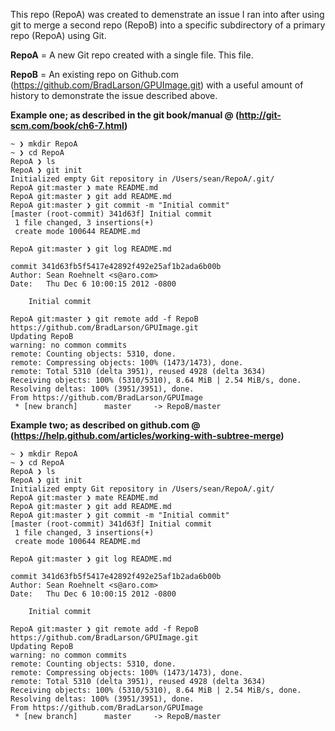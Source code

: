 This repo (RepoA) was created to demenstrate an issue I ran into after using git to merge a second repo (RepoB) into a specific subdirectory of a primary repo (RepoA) using Git.

**RepoA** = A new Git repo created with a single file. This file.

**RepoB** = An existing repo on Github.com (https://github.com/BradLarson/GPUImage.git) with a useful amount of history to demonstrate the issue described above.


**Example one; as described in the git book/manual @ (**http://git-scm.com/book/ch6-7.html**)**

    ~ ❯ mkdir RepoA
    ~ ❯ cd RepoA 
    RepoA ❯ ls
    RepoA ❯ git init
    Initialized empty Git repository in /Users/sean/RepoA/.git/
    RepoA git:master ❯ mate README.md 
    RepoA git:master ❯ git add README.md 
    RepoA git:master ❯ git commit -m "Initial commit"
    [master (root-commit) 341d63f] Initial commit
     1 file changed, 3 insertions(+)
     create mode 100644 README.md

    RepoA git:master ❯ git log README.md

    commit 341d63fb5f5417e42892f492e25af1b2ada6b00b
    Author: Sean Roehnelt <s@aro.com>
    Date:   Thu Dec 6 10:00:15 2012 -0800

        Initial commit

    RepoA git:master ❯ git remote add -f RepoB https://github.com/BradLarson/GPUImage.git
    Updating RepoB
    warning: no common commits
    remote: Counting objects: 5310, done.
    remote: Compressing objects: 100% (1473/1473), done.
    remote: Total 5310 (delta 3951), reused 4928 (delta 3634)
    Receiving objects: 100% (5310/5310), 8.64 MiB | 2.54 MiB/s, done.
    Resolving deltas: 100% (3951/3951), done.
    From https://github.com/BradLarson/GPUImage
     * [new branch]      master     -> RepoB/master


**Example two; as described on github.com @ (**https://help.github.com/articles/working-with-subtree-merge**)**

    ~ ❯ mkdir RepoA
    ~ ❯ cd RepoA 
    RepoA ❯ ls
    RepoA ❯ git init
    Initialized empty Git repository in /Users/sean/RepoA/.git/
    RepoA git:master ❯ mate README.md 
    RepoA git:master ❯ git add README.md 
    RepoA git:master ❯ git commit -m "Initial commit"
    [master (root-commit) 341d63f] Initial commit
     1 file changed, 3 insertions(+)
     create mode 100644 README.md
    
    RepoA git:master ❯ git log README.md
    
    commit 341d63fb5f5417e42892f492e25af1b2ada6b00b
    Author: Sean Roehnelt <s@aro.com>
    Date:   Thu Dec 6 10:00:15 2012 -0800
    
        Initial commit
    
    RepoA git:master ❯ git remote add -f RepoB https://github.com/BradLarson/GPUImage.git
    Updating RepoB
    warning: no common commits
    remote: Counting objects: 5310, done.
    remote: Compressing objects: 100% (1473/1473), done.
    remote: Total 5310 (delta 3951), reused 4928 (delta 3634)
    Receiving objects: 100% (5310/5310), 8.64 MiB | 2.54 MiB/s, done.
    Resolving deltas: 100% (3951/3951), done.
    From https://github.com/BradLarson/GPUImage
     * [new branch]      master     -> RepoB/master

     